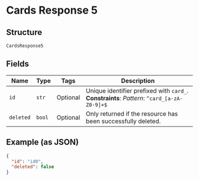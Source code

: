 
# Cards Response 5

## Structure

`CardsResponse5`

## Fields

| Name | Type | Tags | Description |
|  --- | --- | --- | --- |
| `id` | `str` | Optional | Unique identifier prefixed with `card_`.<br>**Constraints**: *Pattern*: `^card_[a-zA-Z0-9]+$` |
| `deleted` | `bool` | Optional | Only returned if the resource has been successfully deleted. |

## Example (as JSON)

```json
{
  "id": "id0",
  "deleted": false
}
```

